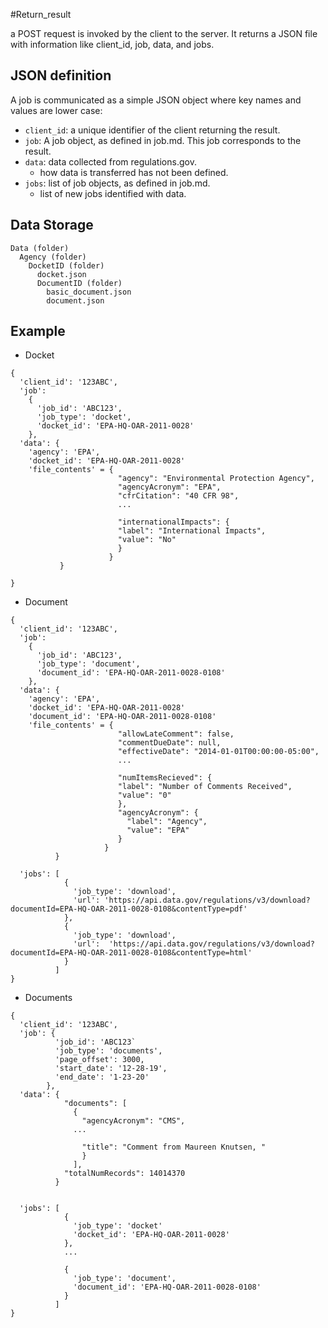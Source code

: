 #Return_result

a POST request is invoked by the client to the server. It returns a JSON file with information like client_id, job, data, and jobs.

## JSON definition

A job is communicated as a simple JSON object where key names and values are lower case:

* `client_id`: a unique identifier of the client returning the result.
* `job`: A job object, as defined in job.md. This job corresponds to the result. 
* `data`: data collected from regulations.gov.
	* how data is transferred has not been defined. 
* `jobs`: list of job objects, as defined in job.md.
	* list of new jobs identified with data. 


## Data Storage

```
Data (folder)
  Agency (folder)
    DocketID (folder)
      docket.json
      DocumentID (folder)
        basic_document.json
        document.json
```     


## Example

* Docket
```
{
  'client_id': '123ABC',
  'job': 
    {
      'job_id': 'ABC123',
      'job_type': 'docket',
      'docket_id': 'EPA-HQ-OAR-2011-0028'
    },
  'data': {
    'agency': 'EPA',
    'docket_id': 'EPA-HQ-OAR-2011-0028'
    'file_contents' = {
                        "agency": "Environmental Protection Agency",
                        "agencyAcronym": "EPA",
                        "cfrCitation": "40 CFR 98",
                        ...

                        "internationalImpacts": {
                        "label": "International Impacts",
                        "value": "No"
                        }
                      }
           }

}
```

* Document
```
{
  'client_id': '123ABC',
  'job': 
    {
      'job_id': 'ABC123',
      'job_type': 'document',
      'document_id': 'EPA-HQ-OAR-2011-0028-0108'
    },
  'data': {
    'agency': 'EPA',
    'docket_id': 'EPA-HQ-OAR-2011-0028'
    'document_id': 'EPA-HQ-OAR-2011-0028-0108'
    'file_contents' = {
                        "allowLateComment": false,
                        "commentDueDate": null,
                        "effectiveDate": "2014-01-01T00:00:00-05:00",
                        ...

                        "numItemsRecieved": {
                        "label": "Number of Comments Received",
                        "value": "0"
                        },
                        "agencyAcronym": {
                          "label": "Agency",
                          "value": "EPA"
                        }
                     }
          }
  
  'jobs': [
            {
              'job_type': 'download',
              'url': 'https://api.data.gov/regulations/v3/download?documentId=EPA-HQ-OAR-2011-0028-0108&contentType=pdf'
            },
            {
              'job_type': 'download',
              'url':  'https://api.data.gov/regulations/v3/download?documentId=EPA-HQ-OAR-2011-0028-0108&contentType=html'
            }
          ]
}
```

* Documents
```
{
  'client_id': '123ABC',
  'job': {
          'job_id': 'ABC123`
          'job_type': 'documents',
          'page_offset': 3000,
          'start_date': '12-28-19',
          'end_date': '1-23-20'
        },
  'data': {
            "documents": [
              {
                "agencyAcronym": "CMS",
              ...
            
                "title": "Comment from Maureen Knutsen, "
                }
              ],
            "totalNumRecords": 14014370
          }

  
  'jobs': [
            {
              'job_type': 'docket'
              'docket_id': 'EPA-HQ-OAR-2011-0028'
            },
            ...

            {
              'job_type': 'document',
              'document_id': 'EPA-HQ-OAR-2011-0028-0108'
            }
          ]
}
```